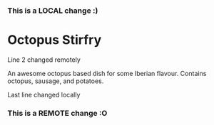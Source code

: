 ### This is a LOCAL change :)

# Octopus Stirfry

Line 2 changed remotely

An awesome octopus based dish for some Iberian flavour. Contains octopus, sausage, and potatoes.

Last line changed locally

### This is a REMOTE change :O
